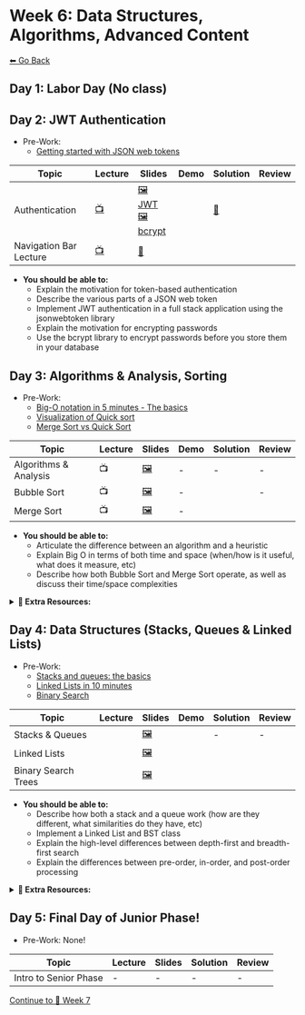 # Week 6: Data Structures, Algorithms, Advanced Content

[⬅ Go Back](README.md)

## Day 1: Labor Day (No class)

## Day 2: JWT Authentication

- Pre-Work:
  - [Getting started with JSON web tokens](https://auth0.com/learn/json-web-tokens/)

| Topic          | Lecture                                      | Slides                                             | Demo                                                            | Solution              | Review               |
| -------------- | -------------------------------------------- | -------------------------------------------------- | --------------------------------------------------------------- | --------------------- | -------------------- |
| Authentication |[📺][jwt-lec] | [🖼️ JWT][jwt-slides]<br>[🖼️ bcrypt][bcrypt-slides] |  | [👾][authentication-sol] |  |
| Navigation Bar Lecture | [📺][nav-bar]| [📎][starter] |  |  |  |


[//]: # ' Paste in table above >> [📺][jwt-lec] '
[jwt-lec]: https://youtu.be/IVGOSS8VTyI
[bcrypt-lec]: https://youtu.be/QPpYDanzJQI
[auth-demo-1]: https://github.com/FullstackAcademy/2206-FSA-RM-WEB-FT/tree/main/01-junior-phase/day-24-auth/auth-demo-1-quick
[auth-demo-2]: https://github.com/FullstackAcademy/2206-FSA-RM-WEB-FT/commit/a9a312195b658bd03272b53af48881ecb12f77ac
[jwt-slides]: https://docs.google.com/presentation/d/10xFSLjUGROHLZM1HtMsKzWKZh04UPf-UpHCu7582tsQ/edit?usp=sharing
[bcrypt-slides]: https://docs.google.com/presentation/d/1NWx0ASqOWVVqtmk8citCEPlBxzvzkcXe5S_anHYKc5o/edit?usp=sharing
[//]: # ' Paste in table above >> [👾][authentication-sol] '
[authentication-sol]: https://github.com/FullstackAcademy/2208-FSA-NY-WEB-FT-Library/tree/main/01-junior-phase/PairExercise.JWTAuthWithPasswordHashing.Solution-main
[//]: # ' Paste in table above >> [📺][am-rev-6-4] '
[am-rev-6-4]: https://youtu.be/f4xb8_lCxaM
[//]: # ' Paste in table above >> [🎟][am-rev-6-4-ticket] '
[am-rev-6-4-ticket]: https://forms.gle/AjPg2BnaY83wTPGu7
[//]: # ' Paste in table above >>  '
[am-rev-6-4-demo]: https://github.com/FullstackAcademy/PairExercise.JWTAuthWithPasswordHashing.Solution
[//]: # ' Paste in table above >> [👾][am-rev-6-4-sol] '
[am-rev-6-4-sol]: https://youtu.be/9u_arxPBeRs
[//]: # ' Paste in table above >> [📺][nav-bar] '
[nav-bar]: https://youtu.be/o9eBnuIx4L8
[//]: # ' Paste in table above >> [📎][starter] '
[starter]: https://github.com/joker-jonesy/navigation-bar


- **You should be able to:**
  - Explain the motivation for token-based authentication
  - Describe the various parts of a JSON web token
  - Implement JWT authentication in a full stack application using the jsonwebtoken library
  - Explain the motivation for encrypting passwords
  - Use the bcrypt library to encrypt passwords before you store them in your database

</details>

## Day 3: Algorithms & Analysis, Sorting

- Pre-Work:
  - [Big-O notation in 5 minutes - The basics][big-o-basics]
  - [Visualization of Quick sort][quick-sort-viz]
  - [Merge Sort vs Quick Sort][merge-vs-quick]

[big-o-basics]: https://youtu.be/__vX2sjlpXU
[quick-sort-viz]: https://youtu.be/aXXWXz5rF64
[merge-vs-quick]: https://youtu.be/es2T6KY45cA

| Topic                 | Lecture               | Slides                   | Demo | Solution              | Review               |
| --------------------- | --------------------- | ------------------------ | ---- | --------------------- | -------------------- |
| Algorithms & Analysis |   📺    | [🖼️][big-o-slides]       | -    | -                     | -                    |
| Bubble Sort           | 📺  | [🖼️][bubble-sort-slides] | -    |  | -                    |
| Merge Sort            |  📺 | [🖼️][merge-sort-slides]  | -    |   | |


[//]: # ' Paste in table above >> [📺][big-o-lec] '
[big-o-lec]: https://youtu.be/DEDmW7gGVLc
[big-o-slides]: https://docs.google.com/presentation/d/1XEZTxq_PyuFhEk0f_wl_f25x1f1dDV7XAdJhfa6gp0E/edit?usp=sharing
[//]: # ' Paste in table above >> [📺][bubble-sort-lec] '
[bubble-sort-lec]: https://youtu.be/5xUFzMJxB7c
[bubble-sort-slides]: https://docs.google.com/presentation/d/1uytV7plwn3bK2syjRTXGnZj2Opu7gjt2fSBzaBqdh7E/edit?usp=sharing
[//]: # ' Paste in table above >> [👾][bubble-sort-sol] '
[bubble-sort-sol]: 01-junior-phase/day-25-algorithms/bubblesort
[//]: # ' Paste in table above >> [📺][bubble-sort-rev] '
[bubble-sort-rev]: ###
[//]: # ' Paste in table above >> [📺][merge-sort-lec] '
[merge-sort-lec]: https://youtu.be/zv4Nxt6AVCM
[merge-sort-slides]: https://docs.google.com/presentation/d/1UyF-e9yBkfUBTqn9kut7S4EcjQi77xccaQAmwgospt8/edit?usp=sharing
[//]: # ' Paste in table above >> [👾][merge-sort-sol] '
[merge-sort-sol]: 01-junior-phase/day-25-algorithms/merge-sort/solution
[//]: # ' Paste in table above >> [📺][merge-sort-rev] '
[merge-sort-rev]: https://youtu.be/dmhxeofaOmA
[//]: # ' Paste in table above >> [📺][am-rev-6-2] '
[am-rev-6-2]: https://youtu.be/hwF444Rj3nQ
[//]: # ' Paste in table above >> [🎟][am-rev-6-2-ticket] '
[am-rev-6-2-ticket]: https://forms.gle/gipvXkZvcCCzNF3d6
[//]: # ' Paste in table above >> [🧑‍💻][am-rev-6-2-demo] '
[am-rev-6-2-demo]: #link-demo-here
[//]: # ' Paste in table above >> [👾][am-rev-6-2-sol] '
[am-rev-6-2-sol]: #paste-gist-here

- **You should be able to:**
  - Articulate the difference between an algorithm and a heuristic
  - Explain Big O in terms of both time and space (when/how is it useful, what does it measure, etc)
  - Describe how both Bubble Sort and Merge Sort operate, as well as discuss their time/space complexities

**<details><summary>📎 Extra Resources:</summary>**

- [Sorting Algorithms][sorting-algos]
- [Khan Academy Big-O vs Big-Theta][big-o-big-theta]
- Interview Cake:
  - [Big O Notation](https://www.interviewcake.com/article/javascript/big-o-notation-time-and-space-complexity)
  - [Logarithms](https://www.interviewcake.com/article/javascript/logarithms)
- Visualizations:
  - [Toptal: Sorting Algorithms Animations](https://www.toptal.com/developers/sorting-algorithms)
  - [Visualization: Bubble Sort vs. Quick Sort](https://youtu.be/aXXWXz5rF64)
  - [Visualization: Merge Sort vs. Quick Sort](https://youtu.be/es2T6KY45cA)
  - [VisuAlgo: Visualising data structures and algoroithms through animation](https://visualgo.net/en)

[sorting-algos]: https://brilliant.org/wiki/sorting-algorithms/
[big-o-big-theta]: https://www.khanacademy.org/computing/computer-science/algorithms/asymptotic-notation/a/asymptotic-notation

</details>

## Day 4: Data Structures (Stacks, Queues & Linked Lists)

- Pre-Work:
  - [Stacks and queues: the basics][stacks-queues-basics]
  - [Linked Lists in 10 minutes][linked-lists-10-min]
  - [Binary Search][binary-search-vid]

[stacks-queues-basics]: https://youtu.be/6QS_Cup1YoI
[linked-lists-10-min]: https://youtu.be/LOHBGyK3Hbs
[binary-search-vid]: https://youtu.be/D5SrAga1pno

| Topic               | Lecture | Slides                     | Demo | Solution | Review |
| ------------------- | ------- | -------------------------- | ---- | -------- | ------ |
| Stacks & Queues     |  | [🖼️][stacks-queues-slides] |  | -        | -      |
| Linked Lists        | | [🖼️][linked-lists-slides]  | | |  |
| Binary Search Trees | | [🖼️][bst-slides]           |  |  |  |


[sq-demo]: https://github.com/FullstackAcademy/2206-FSA-RM-WEB-FT/tree/main/01-junior-phase/day-26-data-structures
[ll-demo]: https://github.com/FullstackAcademy/2206-FSA-RM-WEB-FT/blob/main/01-junior-phase/day-26-data-structures/ll.js
[bst-demo]: https://github.com/FullstackAcademy/2206-FSA-RM-WEB-FT/blob/main/01-junior-phase/day-26-data-structures/bst.js

[//]: # ' Paste in table above >> [📺][stacks-queues-lec] '
[stacks-queues-lec]: https://youtu.be/9gtj25AkpUs
[stacks-queues-slides]: https://docs.google.com/presentation/d/1O0slGUG0lbXUXL6lUTO_VfhpnO6dBDOxfl-PP_r8O84/edit?usp=sharing
[//]: # ' Paste in table above >> [📺][linked-lists-lec] '
[linked-lists-lec]: https://youtu.be/nKcnZWQjmiM
[linked-lists-slides]: https://docs.google.com/presentation/d/1WGDpT3tCybZCs8s9jxeQx2Q9WyoZRrOiUtBoAG-UO_w/edit?usp=sharing
[//]: # ' Paste in table above >> [👾][linked-lists-sol] '
[linked-lists-sol]: https://github.com/FullstackAcademy/PairExercise.LinkedList.Solution
[//]: # ' Paste in table above >> [📺][linked-lists-rev] '
[linked-lists-rev]: https://www.youtube.com/playlist?list=PLx0iOsdUOUmmR3kE0iA2eIYNS_beMg8ti
[//]: # ' Paste in table above >> [📺][bst-lec] '
[bst-lec]: https://youtu.be/7jRv6m2YV6E
[bst-slides]: https://docs.google.com/presentation/d/1X9gjfbZjp-jJGr-xkyxpVa9z36LHK_SWym4gV1bxV5c/edit?usp=sharing
[//]: # ' Paste in table above >> [👾][bst-sol] '
[bst-sol]: https://github.com/FullstackAcademy/PairExercise.BinarySearchTree.Solution
[//]: # ' Paste in table above >> [📺][bst-rev] '
[bst-rev]: https://www.youtube.com/playlist?list=PLx0iOsdUOUmkvOhyAm1NUJ023D8PyaD-B
[//]: # ' Paste in table above >> [📺][am-rev-6-1] '
[am-rev-6-1]: #paste-YouTube-link-here
[//]: # ' Paste in table above >> [🎟][am-rev-6-1-ticket] '
[am-rev-6-1-ticket]: https://forms.gle/mx9Diuym833pg2tE8
[//]: # ' Paste in table above >> [🧑‍💻][am-rev-6-1-demo] '
[am-rev-6-1-demo]: #link-demo-here
[//]: # ' Paste in table above >> [👾][am-rev-6-1-sol] '
[am-rev-6-1-sol]: #paste-gist-here

- **You should be able to:**
  - Describe how both a stack and a queue work (how are they different, what similarities do they have, etc)
  - Implement a Linked List and BST class
  - Explain the high-level differences between depth-first and breadth-first search
  - Explain the differences between pre-order, in-order, and post-order processing

**<details><summary>📎 Extra Resources:</summary>**

- [Computer Science Fundamentals][cs-fun]
- [Data Structures 101: Binary Search Trees][bst-intro]

[cs-fun]: https://www.youtube.com/watch?v=5pmSAEeMsfo
[bst-intro]: https://medium.freecodecamp.org/data-structures-101-binary-search-tree-398267b6bff0

</details>



## Day 5: Final Day of Junior Phase!

- Pre-Work: None!

| Topic                 | Lecture | Slides | Solution | Review |
| --------------------- | ------- | ------ | -------- | ------ |
| Intro to Senior Phase | -       | -      | -        | -      |

[//]: # ' Paste in table above >> [📺][senior-intro-lec] '
[senior-intro-lec]: #replace-with-YouTube-link
[//]: # ' Paste in table above >> [🖼️][senior-intro-slides] '
[senior-intro-slides]: #link-to-slide-deck-here

[Continue to 📆 Week 7](WEEK7.md)
